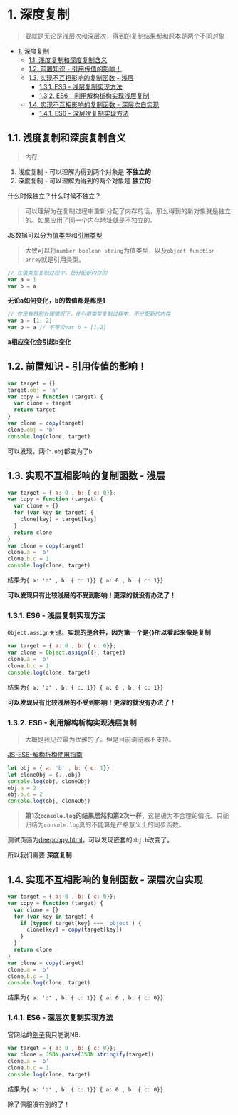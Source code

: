# 1. 深度复制
> 要就是无论是浅层次和深层次，得到的复制结果都和原本是两个不同对象

<!-- TOC -->

- [1. 深度复制](#1-深度复制)
  - [1.1. 浅度复制和深度复制含义](#11-浅度复制和深度复制含义)
  - [1.2. 前置知识 - 引用传值的影响！](#12-前置知识---引用传值的影响)
  - [1.3. 实现不互相影响的复制函数 - 浅层](#13-实现不互相影响的复制函数---浅层)
    - [1.3.1. ES6 - 浅层复制实现方法](#131-es6---浅层复制实现方法)
    - [1.3.2. ES6 - 利用解构析构实现浅层复制](#132-es6---利用解构析构实现浅层复制)
  - [1.4. 实现不互相影响的复制函数 - 深层次自实现](#14-实现不互相影响的复制函数---深层次自实现)
    - [1.4.1. ES6 - 深层次复制实现方法](#141-es6---深层次复制实现方法)

<!-- /TOC -->

## 1.1. 浅度复制和深度复制含义

> 内存

1. 浅度复制 - 可以理解为得到两个对象是 **不独立的**
2. 深度复制 - 可以理解为得到的两个对象是 **独立的**

什么时候独立？什么时候不独立？

> 可以理解为在复制过程中重新分配了内存的话，那么得到的新对象就是独立的。如果应用了同一个内存地址就是不独立的。

JS数据可以分为[值类型]()和[引用类型]()

> 大致可以将`number boolean string`为值类型，以及`object function array`就是引用类型。

```JavaScript
// 在值类型复制过程中，是分配新内存的
var a = 1
var b = a
```

**无论a如何变化，b的数值都是都是1**


```JavaScript
// 在没有特别处理情况下，在引用类型复制过程中，不分配新的内存
var a = [1, 2]
var b = a // 不等价var b = [1,2]
```

**a相应变化会引起b变化**


## 1.2. 前置知识 - 引用传值的影响！

```JavaScript
var target = {}
target.obj = 'a'
var copy = function (target) {
  var clone = target
  return target
}
var clone = copy(target)
clone.obj = 'b'
console.log(clone, target)
```

可以发现，两个`.obj`都变为了`b`

## 1.3. 实现不互相影响的复制函数 - 浅层

```JavaScript
var target = { a: 0 , b: { c: 0}};
var copy = function (target) {
  var clone = {}
  for (var key in target) {
    clone[key] = target[key]
  }
  return clone
}
var clone = copy(target)
clone.a = 'b'
clone.b.c = 1
console.log(clone, target)
```

结果为`{ a: 'b' , b: { c: 1}} { a: 0 , b: { c: 1}}`

**可以发现只有比较浅层的不受到影响！更深的就没有办法了！**

### 1.3.1. ES6 - 浅层复制实现方法

`Object.assign`关键。**实现的是合并，因为第一个是{}所以看起来像是复制**

```JavaScript
var target = { a: 0 , b: { c: 0}};
var clone = Object.assign({}, target)
clone.a = 'b'
clone.b.c = 1
console.log(clone, target)
```

结果为`{ a: 'b' , b: { c: 1}} { a: 0 , b: { c: 1}}`

**可以发现只有比较浅层的不受到影响！更深的就没有办法了！**

### 1.3.2. ES6 - 利用解构析构实现浅层复制

> 大概是我见过最为优雅的了。但是目前浏览器不支持。

[JS-ES6-解构析构使用指南](https://github.com/JiangWeixian/JS-Books/tree/master/ES6%E5%85%A5%E9%97%A8/CH03-%E8%A7%A3%E6%9E%84%E6%9E%90%E6%9E%84)

```JavaScript
let obj = { a: 'b' , b: { c: 1}}
let cloneObj = {...obj}
console.log(obj, cloneObj)
obj.a = 2
obj.b.c = 2
console.log(obj, cloneObj)
```

> **第1次`console.log`的结果居然和第2次一样**，这是极为不合理的情况。只能归结为`console.log`真的不能算是严格意义上的同步函数。

测试页面为[deepcopy.html](https://github.com/JiangWeixian/JS-Tips/blob/master/Grammar/HTML/deepcopy.html)，可以发现嵌套的`obj.b`改变了。

所以我们需要 **深度复制**

## 1.4. 实现不互相影响的复制函数 - 深层次自实现

```JavaScript
var target = { a: 0 , b: { c: 0}};
var copy = function (target) {
  var clone = {}
  for (var key in target) {
    if (typeof target[key] === 'object') {
      clone[key] = copy(target[key])
    }
  }
  return clone
}
var clone = copy(target)
clone.a = 'b'
clone.b.c = 1
console.log(clone, target)
```

结果为`{ a: 'b' , b: { c: 1}} { a: 0 , b: { c: 0}}`

### 1.4.1. ES6 - 深层次复制实现方法

官网给的[例子](https://developer.mozilla.org/en-US/docs/Web/JavaScript/Reference/Global_Objects/Object/assign)我只能说NB.

```JavaScript
var target = { a: 0 , b: { c: 0}};
var clone = JSON.parse(JSON.stringify(target))
clone.a = 'b'
clone.b.c = 1
console.log(clone, target)
```

结果为`{ a: 'b' , b: { c: 1}} { a: 0 , b: { c: 0}}`

除了佩服没有别的了！

